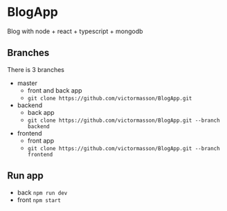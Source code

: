 # BlogApp
Blog with node + react + typescript + mongodb

## Branches
There is 3 branches
* master
  * front and back app
  * ```git clone https://github.com/victormasson/BlogApp.git```
* backend
  * back app
  * ```git clone https://github.com/victormasson/BlogApp.git --branch backend```
* frontend
  * front app
  * ```git clone https://github.com/victormasson/BlogApp.git --branch frontend```

## Run app
* back ```npm run dev```
* front ```npm start```
